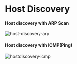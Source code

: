 # Host Discovery

#### Host discovery with ARP Scan
![host-discovery-arp](https://github.com/ozcanisik/Host-Discovery/assets/118480025/1677622a-2d4d-447d-b299-2db537940afb)

#### Host discovery with ICMP(Ping)
![hostdiscovery-icmp](https://github.com/ozcanisik/Host-Discovery/assets/118480025/b4529843-d57d-4707-b6b5-52fad2ef9038)

